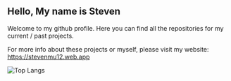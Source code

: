 ## Hello, My name is Steven

Welcome to my github profile. Here you can find all the repositories for my current / past projects. 

For more info about these projects or myself, please visit my website:
https://stevenmu12.web.app


![Top Langs](https://github-readme-stats.vercel.app/api/top-langs/?username=steven-mu12&layout=compact)


<!--
**steven-mu12/steven-mu12** is a ✨ _special_ ✨ repository because its `README.md` (this file) appears on your GitHub profile.

Here are some ideas to get you started:

- 🔭 I’m currently working on ...
- 🌱 I’m currently learning ...
- 👯 I’m looking to collaborate on ...
- 🤔 I’m looking for help with ...
- 💬 Ask me about ...
- 📫 How to reach me: ...
- 😄 Pronouns: ...
- ⚡ Fun fact: ...
-->
